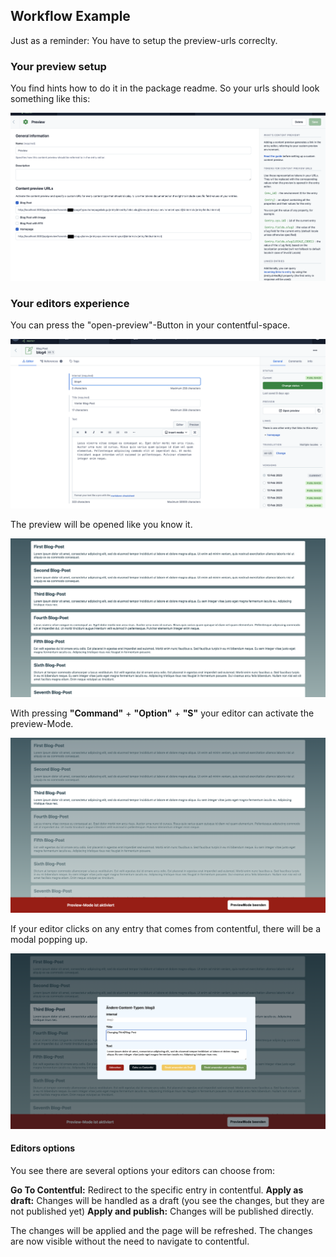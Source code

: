 ## Workflow Example

Just as a reminder: You have to setup the preview-urls correclty.

### Your preview setup

You find hints how to do it in the package readme. So your urls should look something like this:

![previewUrls](./workflow-images/previewUrls.png)

### Your editors experience

You can press the "open-preview"-Button in your contentful-space.

![contentful](./workflow-images/ContentfulApp.png)

The preview will be opened like you know it.

![noPreview](./workflow-images/blogPostpage.png)

With pressing **"Command"** + **"Option"** + **"S"** your editor can activate the preview-Mode.

![previewMode](./workflow-images/previewModeOn.png)

If your editor clicks on any entry that comes from contentful, there will be a modal popping up.

![Portal](./workflow-images/Portal.png)

#### Editors options

You see there are several options your editors can choose from:

**Go To Contentful:** Redirect to the specific entry in contentful.
**Apply as draft:** Changes will be handled as a draft (you see the changes, but they are not published yet)
**Apply and publish:** Changes will be published directly.

The changes will be applied and the page will be refreshed. The changes are now visible without the need to navigate to contentful.
